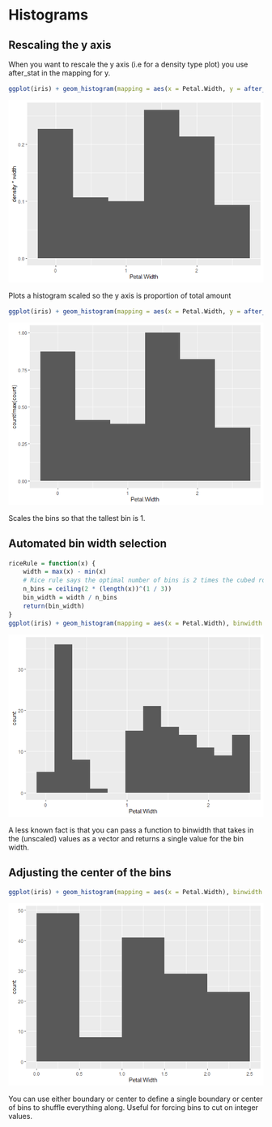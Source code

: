 Histograms
================

## Rescaling the y axis

When you want to rescale the y axis (i.e for a density type plot) you
use after_stat in the mapping for y.

``` r
ggplot(iris) + geom_histogram(mapping = aes(x = Petal.Width, y = after_stat(density * width)), binwidth = 0.5)
```

![](histograms_files/figure-gfm/unnamed-chunk-2-1.png)<!-- -->

Plots a histogram scaled so the y axis is proportion of total amount

``` r
ggplot(iris) + geom_histogram(mapping = aes(x = Petal.Width, y = after_stat(count / max(count))), binwidth = 0.5)
```

![](histograms_files/figure-gfm/unnamed-chunk-3-1.png)<!-- -->

Scales the bins so that the tallest bin is 1.

## Automated bin width selection

``` r
riceRule = function(x) {
    width = max(x) - min(x)
    # Rice rule says the optimal number of bins is 2 times the cubed root of the number of samples rounded up
    n_bins = ceiling(2 * (length(x))^(1 / 3))
    bin_width = width / n_bins
    return(bin_width)
}
ggplot(iris) + geom_histogram(mapping = aes(x = Petal.Width), binwidth = riceRule)
```

![](histograms_files/figure-gfm/unnamed-chunk-4-1.png)<!-- -->

A less known fact is that you can pass a function to binwidth that takes
in the (unscaled) values as a vector and returns a single value for the
bin width.

## Adjusting the center of the bins

``` r
ggplot(iris) + geom_histogram(mapping = aes(x = Petal.Width), binwidth = 0.5, boundary = 0)
```

![](histograms_files/figure-gfm/unnamed-chunk-5-1.png)<!-- -->

You can use either boundary or center to define a single boundary or
center of bins to shuffle everything along. Useful for forcing bins to
cut on integer values.
